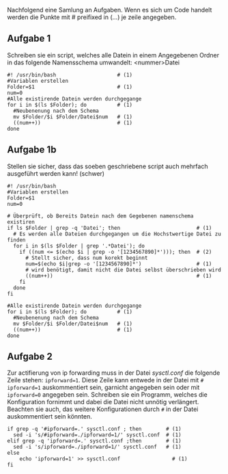 Nachfolgend eine Samlung an Aufgaben. Wenn es sich um Code handelt werden die Punkte mit # preifixed in (...) je zeile angegeben.
  
## Aufgabe 1
Schreiben sie ein script, welches alle Datein in einem Angegebenen Ordner in das folgende Namensschema umwandelt:
\<nummer\>Datei  

    #! /usr/bin/bash                    # (1)
    #Variablen erstellen
    Folder=$1                           # (1)
    num=0             
    #Alle existirende Datein werden durchgegange
    for i in $(ls $Folder); do          # (1)
      #Neubenenung nach dem Schema
      mv $Folder/$i $Folder/Datei$num   # (1)
      ((num++))                         # (1)
    done
  
## Aufgabe 1b
Stellen sie sicher, dass das soeben geschriebene script auch mehrfach ausgeführt werden kann! (schwer)

    #! /usr/bin/bash
    #Variablen erstellen
    Folder=$1                                                   
    num=0
    
    # Überprüft, ob Bereits Datein nach dem Gegebenen namenschema existiren
    if ls $Folder | grep -q 'Datei'; then                         # (1)
      # Es werden alle Dateien durchgegangen um die Hochstwertige Datei zu finden
      for i in $(ls $Folder | grep '.*Datei'); do                 
        if ((num <= $(echo $i | grep -o '[1234567890]*'))); then  # (2)
          # Stellt sicher, dass num korekt beginnt
          num=$(echo $i|grep -o '[1234567890]*')                  # (1)    
          # wird benötigt, damit nicht die Datei selbst überschrieben wird
          ((num++))                                               # (1)
        fi
      done
    fi
    
    #Alle existirende Datein werden durchgegange
    for i in $(ls $Folder); do          # (1)
      #Neubenenung nach dem Schema
      mv $Folder/$i $Folder/Datei$num   # (1)
      ((num++))                         # (1)
    done

## Aufgabe 2
Zur actifierung von ip forwarding muss in der Datei *sysctl.conf* die folgende Zeile stehen: 
`ipforward=1`. Diese Zeile kann entwede in der Datei mit `# ipforward=1` auskommentiert sein, garnicht angegeben sein oder mit `ipforward=0` angegeben sein. Schreiben sie ein Programm, welches die Konfiguration fornimmt und dabei die Datei nicht unnötig verlängert. Beachten sie auch, das weitere Konfigurationen durch `#` in der Datei auskommentiert sein könnten.

    if grep -q '#ipforward=.' sysctl.conf ; then        # (1)
      sed -i 's/#ipforward=./ipforward=1/' sysctl.conf  # (1)
    elif grep -q 'ipforward=.' sysctl.conf ;then        # (1)
      sed -i 's/ipforward=./ipforward=1/' sysctl.conf   # (1)
    else
	    echo 'ipforward=1' >> sysctl.conf                 # (1)
    fi


